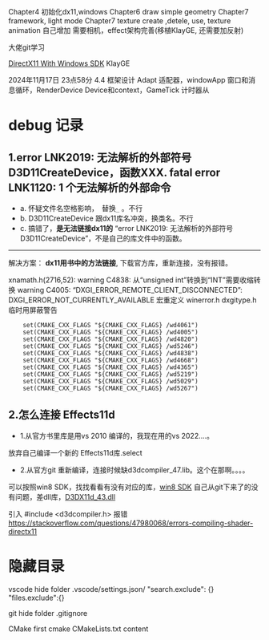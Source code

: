 Chapter4 初始化dx11,windows 
Chapter6 draw simple geometry
Chapter7 framework, light mode
Chapter7 texture create ,detele, use, texture animation
自己增加 需要相机，effect架构完善(移植KlayGE, 还需要加反射)

大佬git学习

[DirectX11 With Windows SDK](https://directx11.tech/#/README)
KlayGE

2024年11月17日 23点58分
4.4 框架设计 Adapt 适配器，windowApp 窗口和消息循环，RenderDevice Device和context，GameTick 计时器从

# debug 记录
## 1.error LNK2019: 无法解析的外部符号 D3D11CreateDevice，函数XXX. fatal error LNK1120: 1 个无法解析的外部命令
- a. 怀疑文件名空格影响，` `替换`_` 。不行
- b. D3D11CreateDevice 跟dx11库名冲突，换类名。不行
- c. 搞错了，**是无法链接dx11的** “error LNK2019: 无法解析的外部符号 D3D11CreateDevice”，不是自己的库文件中的函数。
---
解决方案：
**dx11用书中的方法链接**, 下载官方库，重新连接，没有报错。

xnamath.h(2716,52): warning C4838: 从“unsigned int”转换到“INT”需要收缩转换
warning C4005: “DXGI_ERROR_REMOTE_CLIENT_DISCONNECTED”: DXGI_ERROR_NOT_CURRENTLY_AVAILABLE 宏重定义 
winerror.h  dxgitype.h
临时用屏蔽警告
```
    set(CMAKE_CXX_FLAGS "${CMAKE_CXX_FLAGS} /wd4061")
    set(CMAKE_CXX_FLAGS "${CMAKE_CXX_FLAGS} /wd4005")
    set(CMAKE_CXX_FLAGS "${CMAKE_CXX_FLAGS} /wd4820")
    set(CMAKE_CXX_FLAGS "${CMAKE_CXX_FLAGS} /wd5246")
    set(CMAKE_CXX_FLAGS "${CMAKE_CXX_FLAGS} /wd4838")
    set(CMAKE_CXX_FLAGS "${CMAKE_CXX_FLAGS} /wd4668")
    set(CMAKE_CXX_FLAGS "${CMAKE_CXX_FLAGS} /wd4365")
    set(CMAKE_CXX_FLAGS "${CMAKE_CXX_FLAGS} /wd5219")
    set(CMAKE_CXX_FLAGS "${CMAKE_CXX_FLAGS} /wd5029")
    set(CMAKE_CXX_FLAGS "${CMAKE_CXX_FLAGS} /wd5267")
```

## 2.怎么连接 Effects11d
- 1.从官方书里库是用vs 2010 编译的，我现在用的vs 2022....。

放弃自己编译一个新的 Effects11d库.select

- 2.从官方git 重新编译，连接时候缺d3dcompiler_47.lib。这个在那啊。。。。

可以按照win8 SDK，找找看看有没有对应的库，[win8 SDK](https://developer.microsoft.com/zh-cn/windows/downloads/sdk-archive/)
自己从git下来了的没有问题，差dll库，[D3DX11d_43.dll](https://www.dllme.com/dll/files/d3dx11d_43/688b1c137f53d1c0b88fdda2942402ed/download) 


引入 #include <d3dcompiler.h> 报错
https://stackoverflow.com/questions/47980068/errors-compiling-shader-directx11


# 隐藏目录
vscode hide folder
.vscode/settings.json/
"search.exclude": {}
"files.exclude":{}

git hide folder
.gitignore

CMake 
first cmake CMakeLists.txt content
